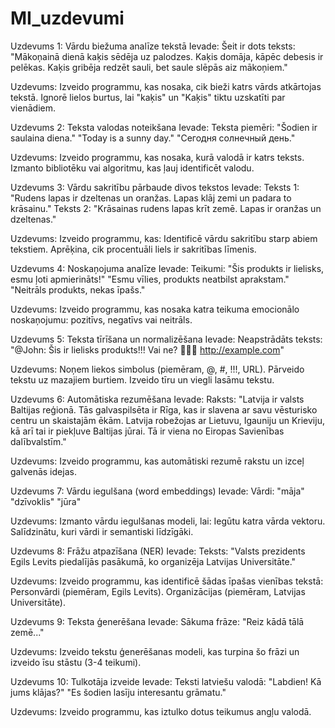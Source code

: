 # MI_uzdevumi

Uzdevums 1: Vārdu biežuma analīze tekstā
Ievade:
Šeit ir dots teksts:  
"Mākoņainā dienā kaķis sēdēja uz palodzes. Kaķis domāja, kāpēc debesis ir pelēkas. Kaķis gribēja redzēt sauli, bet saule slēpās aiz mākoņiem."


Uzdevums:
Izveido programmu, kas nosaka, cik bieži katrs vārds atkārtojas tekstā.
Ignorē lielos burtus, lai "kaķis" un "Kaķis" tiktu uzskatīti par vienādiem.

Uzdevums 2: Teksta valodas noteikšana
Ievade:
Teksta piemēri:
"Šodien ir saulaina diena."
"Today is a sunny day."
"Сегодня солнечный день."

Uzdevums:
Izveido programmu, kas nosaka, kurā valodā ir katrs teksts. Izmanto bibliotēku vai algoritmu, kas ļauj identificēt valodu.

Uzdevums 3: Vārdu sakritību pārbaude divos tekstos
Ievade:
Teksts 1:
"Rudens lapas ir dzeltenas un oranžas. Lapas klāj zemi un padara to krāsainu."
Teksts 2:
"Krāsainas rudens lapas krīt zemē. Lapas ir oranžas un dzeltenas."

Uzdevums:
Izveido programmu, kas:
Identificē vārdu sakritību starp abiem tekstiem.
Aprēķina, cik procentuāli liels ir sakritības līmenis.

Uzdevums 4: Noskaņojuma analīze
Ievade:
Teikumi:
"Šis produkts ir lielisks, esmu ļoti apmierināts!"
"Esmu vīlies, produkts neatbilst aprakstam."
"Neitrāls produkts, nekas īpašs."

Uzdevums:
Izveido programmu, kas nosaka katra teikuma emocionālo noskaņojumu: pozitīvs, negatīvs vai neitrāls.

Uzdevums 5: Teksta tīrīšana un normalizēšana
Ievade:
Neapstrādāts teksts:
"@John: Šis ir lielisks produkts!!! Vai ne? 👏👏👏 http://example.com"


Uzdevums:
Noņem liekos simbolus (piemēram, @, #, !!!, URL).
Pārveido tekstu uz mazajiem burtiem.
Izveido tīru un viegli lasāmu tekstu.

Uzdevums 6: Automātiska rezumēšana
Ievade:
Raksts:
"Latvija ir valsts Baltijas reģionā. Tās galvaspilsēta ir Rīga, kas ir slavena ar savu vēsturisko centru un skaistajām ēkām. Latvija robežojas ar Lietuvu, Igauniju un Krieviju, kā arī tai ir piekļuve Baltijas jūrai. Tā ir viena no Eiropas Savienības dalībvalstīm."


Uzdevums:
Izveido programmu, kas automātiski rezumē rakstu un izceļ galvenās idejas.

Uzdevums 7: Vārdu iegulšana (word embeddings)
Ievade:
Vārdi:
"māja"
"dzīvoklis"
"jūra"

Uzdevums:
Izmanto vārdu iegulšanas modeli, lai:
Iegūtu katra vārda vektoru.
Salīdzinātu, kuri vārdi ir semantiski līdzīgāki.


Uzdevums 8: Frāžu atpazīšana (NER)
Ievade:
Teksts:
"Valsts prezidents Egils Levits piedalījās pasākumā, ko organizēja Latvijas Universitāte."


Uzdevums:
Izveido programmu, kas identificē šādas īpašas vienības tekstā:
Personvārdi (piemēram, Egils Levits).
Organizācijas (piemēram, Latvijas Universitāte).

Uzdevums 9: Teksta ģenerēšana
Ievade:
Sākuma frāze:
"Reiz kādā tālā zemē..."


Uzdevums:
Izveido tekstu ģenerēšanas modeli, kas turpina šo frāzi un izveido īsu stāstu (3-4 teikumi).

Uzdevums 10: Tulkotāja izveide
Ievade:
Teksti latviešu valodā:
"Labdien! Kā jums klājas?"
"Es šodien lasīju interesantu grāmatu."

Uzdevums:
Izveido programmu, kas iztulko dotus teikumus angļu valodā.

